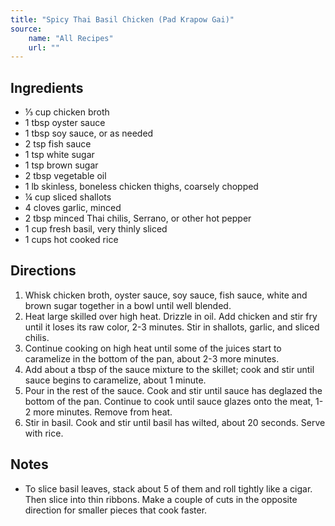 ```yaml
---
title: "Spicy Thai Basil Chicken (Pad Krapow Gai)"
source:
    name: "All Recipes"
    url: ""
---
```


## Ingredients

-   ⅓ cup chicken broth
-   1 tbsp oyster sauce
-   1 tbsp soy sauce, or as needed
-   2 tsp fish sauce
-   1 tsp white sugar
-   1 tsp brown sugar
-   2 tbsp vegetable oil
-   1 lb skinless, boneless chicken thighs, coarsely chopped
-   ¼ cup sliced shallots
-   4 cloves garlic, minced
-   2 tbsp minced Thai chilis, Serrano, or other hot pepper
-   1 cup fresh basil, very thinly sliced
-   1 cups hot cooked rice

## Directions

1. Whisk chicken broth, oyster sauce, soy sauce, fish sauce, white and brown sugar together in a bowl until well blended.
1. Heat large skilled over high heat. Drizzle in oil. Add chicken and stir fry until it loses its raw color, 2-3 minutes. Stir in shallots, garlic, and sliced chilis.
1. Continue cooking on high heat until some of the juices start to caramelize in the bottom of the pan, about 2-3 more minutes.
1. Add about a tbsp of the sauce mixture to the skillet; cook and stir until sauce begins to caramelize, about 1 minute.
1. Pour in the rest of the sauce. Cook and stir until sauce has deglazed the bottom of the pan. Continue to cook until sauce glazes onto the meat, 1-2 more minutes. Remove from heat.
1. Stir in basil. Cook and stir until basil has wilted, about 20 seconds. Serve with rice.

## Notes

-   To slice basil leaves, stack about 5 of them and roll tightly like a cigar. Then slice into thin ribbons. Make a couple of cuts in the opposite direction for smaller pieces that cook faster.
